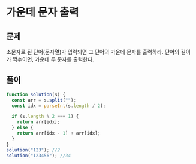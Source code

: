 # 가운데 문자 출력

## 문제

소문자로 된 단어(문자열)가 입력되면 그 단어의 가운데 문자를 출력하라. 단어의 길이가 짝수이면, 가운데 두 문자를 출력한다.

## 풀이

```javascript
function solution(s) {
  const arr = s.split("");
  const idx = parseInt(s.length / 2);

  if (s.length % 2 === 1) {
    return arr[idx];
  } else {
    return arr[idx - 1] + arr[idx];
  }
}
solution("123"); //2
solution("123456"); //34
```
